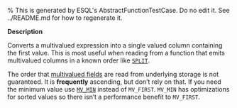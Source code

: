 % This is generated by ESQL's AbstractFunctionTestCase. Do no edit it. See ../README.md for how to regenerate it.

**Description**

Converts a multivalued expression into a single valued column containing the first value. This is most useful when reading from a function that emits multivalued columns in a known order like [`SPLIT`](/reference/query-languages/esql/functions-operators/date-time-functions.md#esql-split).

The order that [multivalued fields](/reference/query-languages/esql/esql-multivalued-fields.md) are read from
underlying storage is not guaranteed. It is **frequently** ascending, but don’t
rely on that. If you need the minimum value use [`MV_MIN`](/reference/query-languages/esql/functions-operators/mv-functions.md#esql-mv_min) instead of
`MV_FIRST`. `MV_MIN` has optimizations for sorted values so there isn’t a
performance benefit to `MV_FIRST`.


